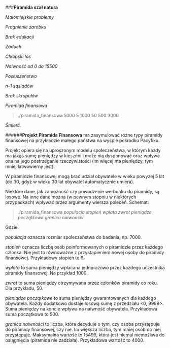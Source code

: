 ###**Piramida szał natura**

*Małomiejskie problemy*

*Pragnienie zarobku*

*Brak edukacji*

*Zaduch*

*Chłopski los*

*Naiwność od 0 do 15500*

*Posłuszeństwo*

*n-1 sąsiadów*

*Brak skrupułów*

*Piramida finansowa*

>./piramida_finansowa 5000 5 1000 50 500 3000

*Śmierć.*


######**Projekt Piramida Finansowa**
ma zasymulować różne typy piramidy finansowej na przykładzie małego państwa na wyspie pośrodku Pacyfiku.

Projekt opiera się na uproszonym modelu społeczeństwa, w którym każdy ma jakąś sumę pieniędzy w kieszeni i może nią dysponować oraz wpływa ona na jego postrzeganie rzeczywistości (im więcej ma pieniędzy, tym mniej łatwowierny jest).

W piramidzie finansowej mogą brać udział obywatele w wieku powyżej 5 lat (do 30, gdyż w wieku 30 lat obywatel automatycznie umiera).

Niektóre dane, jak zamożność czy powodzenie werbunku do piramidy, są losowe.
Na inne dane można (w pewnym stopniu w niektórych przypadkach) wpływać przez argumenty wiersza poleceń.
Schemat:

>./piramida_finansowa *populacja* *stopień* *wpłata* *zwrot* *pieniądze początkowe* *granica naiwności*

Gdzie:

*populacja* oznacza rozmiar społeczeństwa do badania, np. 7000.

*stopień* oznacza liczbę osób poinformowanych o piramidzie przez każdego członka. Nie jest to równoważne z przystąpieniem nowej osoby do piramidy finansowej. Przykładowy stopień to 6.

*wpłata* to suma pieniędzy wpłacana jednorazowo przez każdego uczestnika piramidy finansowej. Na przykład 1000.

*zwrot* to suma pieniędzy otrzymywana przez członków piramidy co roku. Dla przykładu, 50.

*pieniądze początkowe* to suma pieniędzy gwarantowanych dla każdego obywatela. Każdy dodatkowo dostaje losową sumę z przedziału <0, 9999>. Suma pieniędzy na koncie wpływa na naiwność obywatela. Przykładowa suma początkowa to 500.

*granica naiwności* to liczba, która decyduje o tym, czy osoba przystępuje do piramidy finansowej, czy nie. Im większa liczba, tym mniej osób do niej przystępuje. Maksymalna wartość to 15499, która jest niemal niemożliwa do osiągnięcia (piramida nie zadziała). Przykładowa wartość to 4000.

